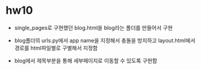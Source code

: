# hw10

- single_pages로 구현했던 blog.html을 blog라는 폴더를 만들어서 구현

- blog폴더의 urls.py에서 app name을 지정해서 충돌을 방지하고 layout.html에서 경로를 html파일별로 구별해서 지정함

- blog에서 제목부분을 통해 세부페이지로 이동할 수 있도록 구현함